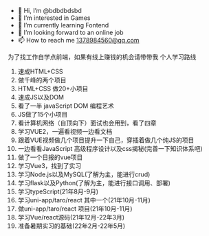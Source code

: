 - 👋 Hi, I’m @bdbdbdsbd
- 👀 I’m interested in Games
- 🌱 I’m currently learning Fontend
- 💞️ I’m looking forward to an online job
- 📫 How to reach me 1378984560@qq.com

为了找工作自学点前端，如果有线上赚钱的机会请带带我
个人学习路线
1. 速成HTML+CSS 
2. 做千峰的两个项目
3. HTML+CSS 做20+小项目
4. 速成JS以及DOM 
5. 看了一半 javaScript DOM 编程艺术
6. JS做了15个小项目
7. 看计算机网络（自顶向下）面试也会用到，看了四章
8. 学习VUE2，一遍看视频一边看文档
9. 跟着VUE视频做几个项目提升一下自己，穿插着做几个纯JS的项目
10. 一边看看JavaScript 高级程序设计以及css揭秘(完善一下知识体系吧)
11. 做了一个日报的vue项目
12. 学习Vue3，找到了实习
13. 学习Node.js以及MySQL(了解为主，能进行crud)
14. 学习flask以及Python(了解为主，能进行接口调用、部署)
15. 学习typeScript(21年8月-9月)
16. 学习uni-app/taro/react 其中一个(21年10月-11月)
17. 做uni-app/taro/react 项目(21年10月-11月)
17. 学习Vue/react源码(21年12月-22年3月)
18. 准备暑期实习的基础(22年2月-22年5月)

